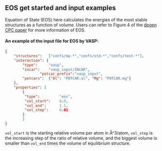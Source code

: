 ## EOS get started and input examples

Equation of State (EOS) here calculates the energies of the most stable structures as a function of volume. Users can refer to Figure 4 of the [dpgen CPC paper](https://www.sciencedirect.com/science/article/pii/S001046552030045X?via%3Dihub) for more information of EOS.

#### An example of the input file for EOS by VASP:

```json
{
	"structures":	["confs/mp-*","confs/std-*","confs/test-*"],
	"interaction": {
		"type":		"vasp",
		"incar":	"vasp_input/INCAR",
                "potcar_prefix":"vasp_input",
		"potcars":	{"Al": "POTCAR.al", "Mg": "POTCAR.mg"}
	},
	"properties": [
        {
         "type":         "eos",
         "vol_start":    0.9,
         "vol_end":      1.1,
         "vol_step":     0.01
        }
        ]
}
```

`vol_start` is the starting relative volume per atom in Å^3/atom, `vol_step` is the increasing step of the ratio of relative volume, and the biggest volume is smaller than `vol_end` times the volume of equilibrium structure.
